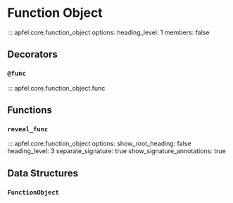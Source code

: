 # Function Object

::: apfel.core.function_object
    options:
      heading_level: 1
      members: false

## Decorators

### `@func`

::: apfel.core.function_object.func

## Functions

### `reveal_func`

::: apfel.core.function_object
    options:
        show_root_heading: false
        heading_level: 3
        separate_signature: true
        show_signature_annotations: true

## Data Structures

### `FunctionObject`

#### 